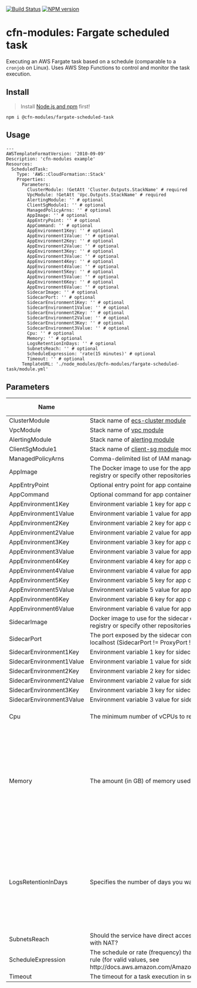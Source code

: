 [![Build Status](https://travis-ci.org/cfn-modules/fargate-scheduled-task.svg?branch=master)](https://travis-ci.org/cfn-modules/fargate-scheduled-task)
[![NPM version](https://img.shields.io/npm/v/@cfn-modules/fargate-scheduled-task.svg)](https://www.npmjs.com/package/@cfn-modules/fargate-scheduled-task)

# cfn-modules: Fargate scheduled task

Executing an AWS Fargate task based on a schedule (comparable to a `cronjob` on Linux). Uses AWS Step Functions to control and monitor the task execution.

## Install

> Install [Node.js and npm](https://nodejs.org/) first!

```
npm i @cfn-modules/fargate-scheduled-task
```

## Usage

```
---
AWSTemplateFormatVersion: '2010-09-09'
Description: 'cfn-modules example'
Resources:
  ScheduledTask:
    Type: 'AWS::CloudFormation::Stack'
    Properties:
      Parameters:
        ClusterModule: !GetAtt 'Cluster.Outputs.StackName' # required
        VpcModule: !GetAtt 'Vpc.Outputs.StackName' # required
        AlertingModule: '' # optional
        ClientSgModule1: '' # optional
        ManagedPolicyArns: '' # optional
        AppImage: '' # optional
        AppEntryPoint: '' # optional
        AppCommand: '' # optional
        AppEnvironment1Key: '' # optional
        AppEnvironment1Value: '' # optional
        AppEnvironment2Key: '' # optional
        AppEnvironment2Value: '' # optional
        AppEnvironment3Key: '' # optional
        AppEnvironment3Value: '' # optional
        AppEnvironment4Key: '' # optional
        AppEnvironment4Value: '' # optional
        AppEnvironment5Key: '' # optional
        AppEnvironment5Value: '' # optional
        AppEnvironment6Key: '' # optional
        AppEnvironment6Value: '' # optional
        SidecarImage: '' # optional
        SidecarPort: '' # optional
        SidecarEnvironment1Key: '' # optional
        SidecarEnvironment1Value: '' # optional
        SidecarEnvironment2Key: '' # optional
        SidecarEnvironment2Value: '' # optional
        SidecarEnvironment3Key: '' # optional
        SidecarEnvironment3Value: '' # optional
        Cpu: '' # optional
        Memory: '' # optional
        LogsRetentionInDays: '' # optional
        SubnetsReach: '' # optional
        ScheduleExpression: 'rate(15 minutes)' # optional
        Timeout: '' # optional
      TemplateURL: './node_modules/@cfn-modules/fargate-scheduled-task/module.yml'
```

## Parameters

<table>
  <thead>
    <tr>
      <th>Name</th>
      <th>Description</th>
      <th>Default</th>
      <th>Required?</th>
      <th>Allowed values</th>
    </tr>
  </thead>
  <tbody>
    <tr>
      <td>ClusterModule</td>
      <td>Stack name of <a href="https://www.npmjs.com/package/@cfn-modules/ecs-cluster">ecs-cluster module</a></td>
      <td></td>
      <td>yes</td>
      <td></td>
    </tr>
    <tr>
      <td>VpcModule</td>
      <td>Stack name of <a href="https://www.npmjs.com/package/@cfn-modules/vpc">vpc module</a></td>
      <td></td>
      <td>yes</td>
      <td></td>
    </tr>
    <tr>
      <td>AlertingModule</td>
      <td>Stack name of <a href="https://www.npmjs.com/package/@cfn-modules/alerting">alerting module</a></td>
      <td></td>
      <td>no</td>
      <td></td>
    </tr>
    <tr>
      <td>ClientSgModule1</td>
      <td>Stack name of <a href="https://www.npmjs.com/package/@cfn-modules/client-sg">client-sg module</a> module to mark traffic from EC2 instance</td>
      <td></td>
      <td>no</td>
      <td></td>
    </tr>
    <tr>
      <td>ManagedPolicyArns</td>
      <td>Comma-delimited list of IAM managed policy ARNs to attach to the task's IAM role</td>
      <td></td>
      <td>no</td>
      <td></td>
    </tr>    
    <tr>
      <td>AppImage</td>
      <td>The Docker image to use for the app container. You can use images in the Docker Hub registry or specify other repositories (repository-url/image:tag)</td>
      <td>widdix/hello:v1</td>
      <td>no</td>
      <td></td>
    </tr>
    <tr>
      <td>AppEntryPoint</td>
      <td>Optional entry point for app container.</td>
      <td></td>
      <td>no</td>
      <td></td>
    </tr>
    <tr>
      <td>AppCommand</td>
      <td>Optional command for app container.</td>
      <td></td>
      <td>no</td>
      <td></td>
    </tr>
    <tr>
      <td>AppEnvironment1Key</td>
      <td>Environment variable 1 key for app container</td>
      <td></td>
      <td>no</td>
      <td></td>
    </tr>
    <tr>
      <td>AppEnvironment1Value</td>
      <td>Environment variable 1 value for app container</td>
      <td></td>
      <td>no</td>
      <td></td>
    </tr>
    <tr>
      <td>AppEnvironment2Key</td>
      <td>Environment variable 2 key for app container</td>
      <td></td>
      <td>no</td>
      <td></td>
    </tr>
    <tr>
      <td>AppEnvironment2Value</td>
      <td>Environment variable 2 value for app container</td>
      <td></td>
      <td>no</td>
      <td></td>
    </tr>
    <tr>
      <td>AppEnvironment3Key</td>
      <td>Environment variable 3 key for app container</td>
      <td></td>
      <td>no</td>
      <td></td>
    </tr>
    <tr>
      <td>AppEnvironment3Value</td>
      <td>Environment variable 3 value for app container</td>
      <td></td>
      <td>no</td>
      <td></td>
    </tr>
    <tr>
      <td>AppEnvironment4Key</td>
      <td>Environment variable 4 key for app container</td>
      <td></td>
      <td>no</td>
      <td></td>
    </tr>
    <tr>
      <td>AppEnvironment4Value</td>
      <td>Environment variable 4 value for app container</td>
      <td></td>
      <td>no</td>
      <td></td>
    </tr>
    <tr>
      <td>AppEnvironment5Key</td>
      <td>Environment variable 5 key for app container</td>
      <td></td>
      <td>no</td>
      <td></td>
    </tr>
    <tr>
      <td>AppEnvironment5Value</td>
      <td>Environment variable 5 value for app container</td>
      <td></td>
      <td>no</td>
      <td></td>
    </tr>
    <tr>
      <td>AppEnvironment6Key</td>
      <td>Environment variable 6 key for app container</td>
      <td></td>
      <td>no</td>
      <td></td>
    </tr>
    <tr>
      <td>AppEnvironment6Value</td>
      <td>Environment variable 6 value for app container</td>
      <td></td>
      <td>no</td>
      <td></td>
    </tr>
    <tr>
      <td>SidecarImage</td>
      <td>Docker image to use for the sidecar container. You can use images in the Docker Hub registry or specify other repositories (repository-url/image:tag)</td>
      <td></td>
      <td>no</td>
      <td></td>
    </tr>
    <tr>
      <td>SidecarPort</td>
      <td>The port exposed by the sidecar container reachable from the app container on host localhost (SidecarPort != ProxyPort != AppPort)</td>
      <td>9000</td>
      <td>no</td>
      <td></td>
    </tr>
    <tr>
      <td>SidecarEnvironment1Key</td>
      <td>Environment variable 1 key for sidecar container</td>
      <td></td>
      <td>no</td>
      <td></td>
    </tr>
    <tr>
      <td>SidecarEnvironment1Value</td>
      <td>Environment variable 1 value for sidecar container</td>
      <td></td>
      <td>no</td>
      <td></td>
    </tr>
    <tr>
      <td>SidecarEnvironment2Key</td>
      <td>Environment variable 2 key for sidecar container</td>
      <td></td>
      <td>no</td>
      <td></td>
    </tr>
    <tr>
      <td>SidecarEnvironment2Value</td>
      <td>Environment variable 2 value for sidecar container</td>
      <td></td>
      <td>no</td>
      <td></td>
    </tr>
    <tr>
      <td>SidecarEnvironment3Key</td>
      <td>Environment variable 3 key for sidecar container</td>
      <td></td>
      <td>no</td>
      <td></td>
    </tr>
    <tr>
      <td>SidecarEnvironment3Value</td>
      <td>Environment variable 3 value for sidecar container</td>
      <td></td>
      <td>no</td>
      <td></td>
    </tr>
    <tr>
      <td>Cpu</td>
      <td>The minimum number of vCPUs to reserve for the container</td>
      <td>0.25</td>
      <td>no</td>
      <td>[0.25, 0.5, 1, 2, 4]</td>
    </tr>
    <tr>
      <td>Memory</td>
      <td>The amount (in GB) of memory used by the task</td>
      <td>0.5</td>
      <td>no</td>
      <td>[0.5, 1, 2, 3, 4, 5, 6, 7, 8, 9, 10, 11, 12, 13, 14, 15, 16, 17, 18, 19, 20, 21, 22, 23, 24, 25, 26, 27, 28, 29, 30]</td>
    </tr>
    <tr>
      <td>LogsRetentionInDays</td>
      <td>Specifies the number of days you want to retain log events in the specified log group</td>
      <td>14</td>
      <td>no</td>
      <td>[1, 3, 5, 7, 14, 30, 60, 90, 120, 150, 180, 365, 400, 545, 731, 1827, 3653]</td>
    </tr>
    <tr>
      <td>SubnetsReach</td>
      <td>Should the service have direct access to the Internet or do you prefer private subnets with NAT?</td>
      <td>Public</td>
      <td>no</td>
      <td>[Public, Private]</td>
    </tr>
    <tr>
      <td>ScheduleExpression</td>
      <td>The schedule or rate (frequency) that determines when CloudWatch Events runs the rule (for valid values, see http://docs.aws.amazon.com/AmazonCloudWatch/latest/events/ScheduledEvents.html)</td>
      <td>rate(1 hour)</td>
      <td>yes</td>
      <td></td>
    </tr>
    <tr>
      <td>Timeout</td>
      <td>The timeout for a task execution in seconds.</td>
      <td>600</td>
      <td>yes</td>
      <td></td>
    </tr>
  </tbody>
</table>
